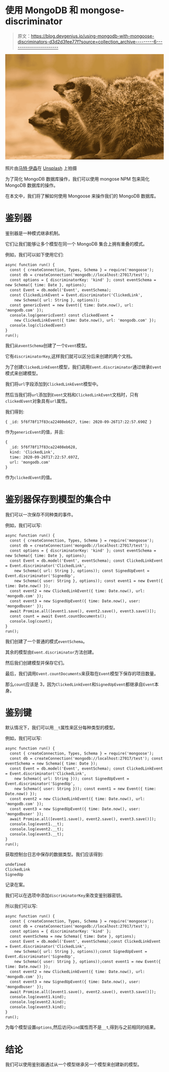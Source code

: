 # 使用 MongoDB 和 mongose-discriminator

> 原文：<https://blog.devgenius.io/using-mongodb-with-mongoose-discriminators-d3d2d3fee77f?source=collection_archive---------6----------------------->

![](img/6ca4c979332ef4e99b84abf2730456e6.png)

照片由[马特·伊森](https://unsplash.com/@matteason?utm_source=medium&utm_medium=referral)在 [Unsplash](https://unsplash.com?utm_source=medium&utm_medium=referral) 上拍摄

为了简化 MongoDB 数据库操作，我们可以使用 mongose NPM 包来简化 MongoDB 数据库的操作。

在本文中，我们将了解如何使用 Mongoose 来操作我们的 MongoDB 数据库。

# 鉴别器

鉴别器是一种模式继承机制。

它们让我们能够让多个模型在同一个 MongoDB 集合上拥有重叠的模式。

例如，我们可以如下使用它们:

```
async function run() {
  const { createConnection, Types, Schema } = require('mongoose');
  const db = createConnection('mongodb://localhost:27017/test');
  const options = { discriminatorKey: 'kind' }; const eventSchema = new Schema({ time: Date }, options);
  const Event = db.model('Event', eventSchema);
  const ClickedLinkEvent = Event.discriminator('ClickedLink',
    new Schema({ url: String }, options));
  const genericEvent = new Event({ time: Date.now(), url: 'mongodb.com' });
  console.log(genericEvent) const clickedEvent =
    new ClickedLinkEvent({ time: Date.now(), url: 'mongodb.com' });
  console.log(clickedEvent)
}
run();
```

我们从`eventSchema`创建了一个`Event`模型。

它有`discriminatorKey`,这样我们就可以区分后来创建的两个文档。

为了创建`ClickedLinkEvent`模型，我们调用`Event.discriminator`通过继承`Event`模式来创建模型。

我们将`url`字段添加到`ClickedLinkEvent`模型中。

然后当我们将`url`添加到`Event`文档和`ClickedLinkEvent`文档时，只有`clickedEvent`对象具有`url`属性。

我们得到:

```
{ _id: 5f6f78f17f83ca22408eb627, time: 2020-09-26T17:22:57.690Z }
```

作为`genericEvent`的值，并且:

```
{
  _id: 5f6f78f17f83ca22408eb628,
  kind: 'ClickedLink',
  time: 2020-09-26T17:22:57.697Z,
  url: 'mongodb.com'
}
```

作为`clickedEvent`的值。

# 鉴别器保存到模型的集合中

我们可以一次保存不同种类的事件。

例如，我们可以写:

```
async function run() {
  const { createConnection, Types, Schema } = require('mongoose');
  const db = createConnection('mongodb://localhost:27017/test');
  const options = { discriminatorKey: 'kind' }; const eventSchema = new Schema({ time: Date }, options);
  const Event = db.model('Event', eventSchema); const ClickedLinkEvent = Event.discriminator('ClickedLink',
    new Schema({ url: String }, options)); const SignedUpEvent = Event.discriminator('SignedUp',
    new Schema({ user: String }, options)); const event1 = new Event({ time: Date.now() });
  const event2 = new ClickedLinkEvent({ time: Date.now(), url: 'mongodb.com' });
  const event3 = new SignedUpEvent({ time: Date.now(), user: 'mongodbuser' });
  await Promise.all([event1.save(), event2.save(), event3.save()]);
  const count = await Event.countDocuments();
  console.log(count);
}
run();
```

我们创建了一个普通的模式`eventSchema`。

其余的模型由`Event.discriminator`方法创建。

然后我们创建模型并保存它们。

最后，我们调用`Event.countDocuments`来获取在`Event`模型下保存的项目数量。

那么`count`应该是 3，因为`ClickedLinkEvent`和`SignedUpEvent`都继承自`Event`本身。

# 鉴别键

默认情况下，我们可以用`__t`属性来区分每种类型的模型。

例如，我们可以写:

```
async function run() {
  const { createConnection, Types, Schema } = require('mongoose');
  const db = createConnection('mongodb://localhost:27017/test'); const eventSchema = new Schema({ time: Date });
  const Event = db.model('Event', eventSchema); const ClickedLinkEvent = Event.discriminator('ClickedLink',
    new Schema({ url: String })); const SignedUpEvent = Event.discriminator('SignedUp',
    new Schema({ user: String })); const event1 = new Event({ time: Date.now() });
  const event2 = new ClickedLinkEvent({ time: Date.now(), url: 'mongodb.com' });
  const event3 = new SignedUpEvent({ time: Date.now(), user: 'mongodbuser' });
  await Promise.all([event1.save(), event2.save(), event3.save()]);
  console.log(event1.__t);
  console.log(event2.__t);
  console.log(event3.__t);
}
run();
```

获取控制台日志中保存的数据类型。我们应该得到:

```
undefined
ClickedLink
SignedUp
```

记录在案。

我们可以在选项中添加`discriminatorKey`来改变鉴别器密钥。

所以我们可以写:

```
async function run() {
  const { createConnection, Types, Schema } = require('mongoose');
  const db = createConnection('mongodb://localhost:27017/test');
  const options = { discriminatorKey: 'kind' };
  const eventSchema = new Schema({ time: Date }, options);
  const Event = db.model('Event', eventSchema);const ClickedLinkEvent = Event.discriminator('ClickedLink',
    new Schema({ url: String }, options));const SignedUpEvent = Event.discriminator('SignedUp',
    new Schema({ user: String }, options));const event1 = new Event({ time: Date.now() });
  const event2 = new ClickedLinkEvent({ time: Date.now(), url: 'mongodb.com' });
  const event3 = new SignedUpEvent({ time: Date.now(), user: 'mongodbuser' });
  await Promise.all([event1.save(), event2.save(), event3.save()]);
  console.log(event1.kind);
  console.log(event2.kind);
  console.log(event3.kind);
}
run();
```

为每个模型设置`options`,然后访问`kind`属性而不是`__t`,得到与之前相同的结果。

# 结论

我们可以使用鉴别器通过从一个模型继承另一个模型来创建新的模型。